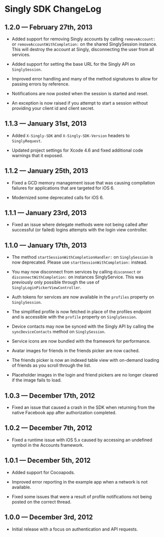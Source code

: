 
# Singly SDK ChangeLog

## 1.2.0 — February 27th, 2013

* Added support for removing Singly accounts by calling `removeAccount:` or
  `removeAccountWithCompletion:` on the shared SinglySession instance. This will
  destroy the account at Singly, disconnecting the user from all services.

* Added support for setting the base URL for the Singly API on `SinglySession`.

* Improved error handling and many of the method signatures to allow for passing
  errors by reference.

* Notifications are now posted when the session is started and reset.

* An exception is now raised if you attempt to start a session without providing
  your client id and client secret.

## 1.1.3 — January 31st, 2013

* Added `X-Singly-SDK` and `X-Singly-SDK-Version` headers to `SinglyRequest`.

* Updated project settings for Xcode 4.6 and fixed additional code warnings that
  it exposed.

## 1.1.2 — January 25th, 2013

* Fixed a GCD memory management issue that was causing compilation failures for
  applications that are targeted for iOS 6.

* Modernized some deprecated calls for iOS 6.

## 1.1.1 — January 23rd, 2013

* Fixed an issue where delegate methods were not being called after successful
  (or failed) logins attempts with the login view controller.

## 1.1.0 — January 17th, 2013

* The method `startSessionWithCompletionHandler:` on `SinglySession` is now
  deprecated. Please use `startSessionWithCompletion:` instead.

* You may now disconnect from services by calling `disconnect` or
  `disconnectWithCompletion:` on instances SinglyService. This was previously
  only possible through the use of `SinglyLoginPickerViewController`.

* Auth tokens for services are now available in the `profiles` property on
  `SinglySession`.

* The simplified profile is now fetched in place of the profiles endpoint and
  is accessible with the `profile` property on `SinglySession`.

* Device contacts may now be synced with the Singly API by calling the
  `syncDeviceContacts` method on `SinglySession`.

* Service icons are now bundled with the framework for performance.

* Avatar images for friends in the friends picker are now cached.

* The friends picker is now an indexed table view with on-demand loading of
  friends as you scroll through the list.

* Placeholder images in the login and friend pickers are no longer cleared if
  the image fails to load.

## 1.0.3 — December 17th, 2012

* Fixed an issue that caused a crash in the SDK when returning from the native
  Facebook app after authorization completed.

## 1.0.2 — December 7th, 2012

* Fixed a runtime issue with iOS 5.x caused by accessing an undefined symbol in
  the Accounts framework.

## 1.0.1 — December 5th, 2012

* Added support for Cocoapods.

* Improved error reporting in the example app when a network is not available.

* Fixed some issues that were a result of profile notifications not being posted
  on the correct thread.

## 1.0.0 — December 3rd, 2012

* Initial release with a focus on authentication and API requests.
